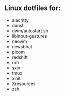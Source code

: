 ## Linux dotfiles for:

- alacritty
- dunst
- dwm/autostart.sh
- libinput-gestures
- neovim
- newsboat
- picom
- redshift
- rofi
- sxiv
- tmux
- xinit
- Xresources
- zsh

